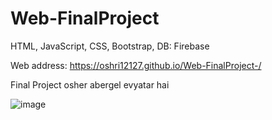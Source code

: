 # Web-FinalProject
HTML, JavaScript, CSS, Bootstrap, DB: Firebase

Web address: https://oshri12127.github.io/Web-FinalProject-/

Final Project osher abergel evyatar hai

![image](https://user-images.githubusercontent.com/48412341/110251208-36680a80-7f88-11eb-99e6-be62094ed61b.png)
